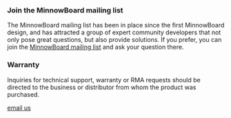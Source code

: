 
### Join the MinnowBoard mailing list

The MinnowBoard mailing list has been in place since the first MinnowBoard design,
and has attracted a group of expert community developers that not only pose great
questions, but also provide solutions. If you prefer, you can join the [MinnowBoard mailing list](http://lists.elinux.org/mailman/listinfo/elinux-minnowboard) and ask your question there.

### Warranty

Inquiries for technical support, warranty or RMA requests should be directed to the business or distributor from whom the product was purchased.

[email us](mailto:support@minnowboard.org)
